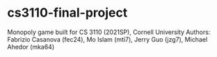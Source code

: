 # cs3110-final-project
Monopoly game built for CS 3110 (2021SP), Cornell University
Authors: Fabrizio Casanova (fec24), Mo Islam (mti7),
         Jerry Guo (jzg7), Michael Ahedor (mka64)